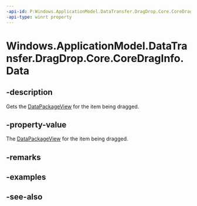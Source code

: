```yaml
---
-api-id: P:Windows.ApplicationModel.DataTransfer.DragDrop.Core.CoreDragInfo.Data
-api-type: winrt property
---
```


<!-- Property syntax
public Windows.ApplicationModel.DataTransfer.DataPackageView Data { get; }
-->

# Windows.ApplicationModel.DataTransfer.DragDrop.Core.CoreDragInfo.Data

## -description
Gets the [DataPackageView](../windows.applicationmodel.datatransfer/datapackageview.md) for the item being dragged.

## -property-value
The [DataPackageView](../windows.applicationmodel.datatransfer/datapackageview.md) for the item being dragged.

## -remarks

## -examples

## -see-also
